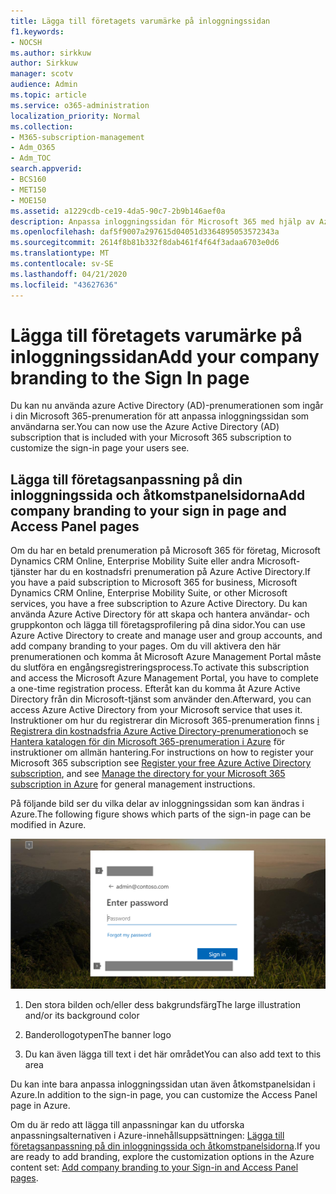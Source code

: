 ```yaml
---
title: Lägga till företagets varumärke på inloggningssidan
f1.keywords:
- NOCSH
ms.author: sirkkuw
author: Sirkkuw
manager: scotv
audience: Admin
ms.topic: article
ms.service: o365-administration
localization_priority: Normal
ms.collection:
- M365-subscription-management
- Adm_O365
- Adm_TOC
search.appverid:
- BCS160
- MET150
- MOE150
ms.assetid: a1229cdb-ce19-4da5-90c7-2b9b146aef0a
description: Anpassa inloggningssidan för Microsoft 365 med hjälp av Azure Active Directory. Du kan lägga till en illustration, en logotyp och text på inloggningssidan.
ms.openlocfilehash: daf5f9007a297615d04051d3364895053572343a
ms.sourcegitcommit: 2614f8b81b332f8dab461f4f64f3adaa6703e0d6
ms.translationtype: MT
ms.contentlocale: sv-SE
ms.lasthandoff: 04/21/2020
ms.locfileid: "43627636"
---
```

# <a name="add-your-company-branding-to-the-sign-in-page"></a><span data-ttu-id="fb011-104">Lägga till företagets varumärke på inloggningssidan</span><span class="sxs-lookup"><span data-stu-id="fb011-104">Add your company branding to the Sign In page</span></span>

 <span data-ttu-id="fb011-105">Du kan nu använda azure Active Directory (AD)-prenumerationen som ingår i din Microsoft 365-prenumeration för att anpassa inloggningssidan som användarna ser.</span><span class="sxs-lookup"><span data-stu-id="fb011-105">You can now use the Azure Active Directory (AD) subscription that is included with your Microsoft 365 subscription to customize the sign-in page your users see.</span></span> 
  
## <a name="add-company-branding-to-your-sign-in-page-and-access-panel-pages"></a><span data-ttu-id="fb011-106">Lägga till företagsanpassning på din inloggningssida och åtkomstpanelsidorna</span><span class="sxs-lookup"><span data-stu-id="fb011-106">Add company branding to your sign in page and Access Panel pages</span></span>

<span data-ttu-id="fb011-107">Om du har en betald prenumeration på Microsoft 365 för företag, Microsoft Dynamics CRM Online, Enterprise Mobility Suite eller andra Microsoft-tjänster har du en kostnadsfri prenumeration på Azure Active Directory.</span><span class="sxs-lookup"><span data-stu-id="fb011-107">If you have a paid subscription to Microsoft 365 for business, Microsoft Dynamics CRM Online, Enterprise Mobility Suite, or other Microsoft services, you have a free subscription to Azure Active Directory.</span></span> <span data-ttu-id="fb011-108">Du kan använda Azure Active Directory för att skapa och hantera användar- och gruppkonton och lägga till företagsprofilering på dina sidor.</span><span class="sxs-lookup"><span data-stu-id="fb011-108">You can use Azure Active Directory to create and manage user and group accounts, and add company branding to your pages.</span></span> <span data-ttu-id="fb011-109">Om du vill aktivera den här prenumerationen och komma åt Microsoft Azure Management Portal måste du slutföra en engångsregistreringsprocess.</span><span class="sxs-lookup"><span data-stu-id="fb011-109">To activate this subscription and access the Microsoft Azure Management Portal, you have to complete a one-time registration process.</span></span> <span data-ttu-id="fb011-110">Efteråt kan du komma åt Azure Active Directory från din Microsoft-tjänst som använder den.</span><span class="sxs-lookup"><span data-stu-id="fb011-110">Afterward, you can access Azure Active Directory from your Microsoft service that uses it.</span></span> <span data-ttu-id="fb011-111">Instruktioner om hur du registrerar din Microsoft 365-prenumeration finns [i Registrera din kostnadsfria Azure Active Directory-prenumeration](https://go.microsoft.com/fwlink/p/?LinkID=527966)och se [Hantera katalogen för din Microsoft 365-prenumeration i Azure](https://go.microsoft.com/fwlink/p/?LinkId=620076) för instruktioner om allmän hantering.</span><span class="sxs-lookup"><span data-stu-id="fb011-111">For instructions on how to register your Microsoft 365 subscription see [Register your free Azure Active Directory subscription](https://go.microsoft.com/fwlink/p/?LinkID=527966), and see [Manage the directory for your Microsoft 365 subscription in Azure](https://go.microsoft.com/fwlink/p/?LinkId=620076) for general management instructions.</span></span> 
  
<span data-ttu-id="fb011-112">På följande bild ser du vilka delar av inloggningssidan som kan ändras i Azure.</span><span class="sxs-lookup"><span data-stu-id="fb011-112">The following figure shows which parts of the sign-in page can be modified in Azure.</span></span>
  
![Områden på inloggningssidan som du kan anpassa.](../../media/screenshotbranding.png)
  
1. <span data-ttu-id="fb011-114">Den stora bilden och/eller dess bakgrundsfärg</span><span class="sxs-lookup"><span data-stu-id="fb011-114">The large illustration and/or its background color</span></span>
    
2. <span data-ttu-id="fb011-115">Banderollogotypen</span><span class="sxs-lookup"><span data-stu-id="fb011-115">The banner logo</span></span>
    
3. <span data-ttu-id="fb011-116">Du kan även lägga till text i det här området</span><span class="sxs-lookup"><span data-stu-id="fb011-116">You can also add text to this area</span></span>
    
<span data-ttu-id="fb011-117">Du kan inte bara anpassa inloggningssidan utan även åtkomstpanelsidan i Azure.</span><span class="sxs-lookup"><span data-stu-id="fb011-117">In addition to the sign-in page, you can customize the Access Panel page in Azure.</span></span>
  
<span data-ttu-id="fb011-118">Om du är redo att lägga till anpassningar kan du utforska anpassningsalternativen i Azure-innehållsuppsättningen: [Lägga till företagsanpassning på din inloggningssida och åtkomstpanelsidorna](https://go.microsoft.com/fwlink/p/?LinkId=620077).</span><span class="sxs-lookup"><span data-stu-id="fb011-118">If you are ready to add branding, explore the customization options in the Azure content set: [Add company branding to your Sign-in and Access Panel pages](https://go.microsoft.com/fwlink/p/?LinkId=620077).</span></span>
